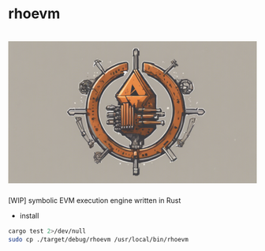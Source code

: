 
# rhoevm

<h1 align="center">
<img src="img/logo.png">
</h1>

[WIP] symbolic EVM execution engine written in Rust

- install

```bash
cargo test 2>/dev/null
sudo cp ./target/debug/rhoevm /usr/local/bin/rhoevm
```

